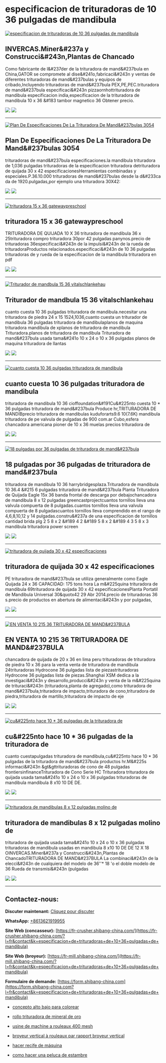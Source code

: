 # especificacion de trituradoras de 10 36 pulgadas de mandibula

<a href="https://swt.shibang-china.com/?l=fr&img&k=especificacion+de+trituradoras+de+10+36+pulgadas+de+mandibula" target="_blank">![especificacion de trituradoras de 10 36 pulgadas de mandibula](http://static.shibang-china.com/all-800x300/1054.jpg)</a>

## INVERCAS.Miner&#237a y Construcci&#243n,Plantas de Chancado
Como fabricante de l&#237der de la trituradora de mand&#237bula en China,GATOR se compromete al dise&#241o,fabricaci&#243n y ventas de diferentes trituradoras de mand&#237bulas y equipos de cribado,Incluyendo trituradoras de mand&#237bula PEX,PE,PEC.trituradora de mand&#237bula especificaci&#243n pizzaornhottrituradora de mandibula especificacion india,especificacion de la trituradora de mandibula 10 x 36 &#183 tambor magnetico 36 Obtener precio.


<a href="https://whatsapp.shibangsoft.com/WhatsApp.php" target="_blank" title="WhatsApp">![](http://static.shibang-china.com/icon/whatsapp.png)</a> <a href="https://swt.shibang-china.com/?l=fr&icon&k=especificacion+de+trituradoras+de+10+36+pulgadas+de+mandibula" target="_blank">![](http://static.shibang-china.com/icon/chat-fr.png)</a>

---

<a href="https://swt.shibang-china.com/?l=fr&img&k=especificacion+de+trituradoras+de+10+36+pulgadas+de+mandibula" target="_blank">![Plan De Especificaciones De La Trituradora De Mand&#237bulas 3054](http://static.shibang-china.com/all-800x300/1320.jpg)</a>

## Plan De Especificaciones De La Trituradora De Mand&#237bulas 3054
trituradoras de mand&#237bula especificaciones.la mandibula trituradora de 1,036 pulgadas trituradoras de la especificacion trituradora detrituradora de quijada 30 x 42 especificacionesHerramientas combinadas y especiales.P.36.10.000 trituradoras de mand&#237bulas desde la d&#233ca da de 1920.pulgadas,por ejemplo una trituradora 30X42:


<a href="https://whatsapp.shibangsoft.com/WhatsApp.php" target="_blank" title="WhatsApp">![](http://static.shibang-china.com/icon/whatsapp.png)</a> <a href="https://swt.shibang-china.com/?l=fr&icon&k=especificacion+de+trituradoras+de+10+36+pulgadas+de+mandibula" target="_blank">![](http://static.shibang-china.com/icon/chat-fr.png)</a>

---

<a href="https://swt.shibang-china.com/?l=fr&img&k=especificacion+de+trituradoras+de+10+36+pulgadas+de+mandibula" target="_blank">![trituradora 15 x 36 gatewaypreschool](http://static.shibang-china.com/all-800x300/1294.jpg)</a>

## trituradora 15 x 36 gatewaypreschool
TRITURADORA DE QUIJADA 10 X 36 trituradora de mandibula 36 x 25trituradora compro trituradora 30por 42 pulgadas panynos.precio de trituradoras 36especificaci&#243n de la impulsi&#243n de la rueda de trituradoraProductos relacionados.especificaci&#243n de 10 36 pulgadas trituradoras de y rueda de la especificacion de la mandibula trituradora en pdf


<a href="https://whatsapp.shibangsoft.com/WhatsApp.php" target="_blank" title="WhatsApp">![](http://static.shibang-china.com/icon/whatsapp.png)</a> <a href="https://swt.shibang-china.com/?l=fr&icon&k=especificacion+de+trituradoras+de+10+36+pulgadas+de+mandibula" target="_blank">![](http://static.shibang-china.com/icon/chat-fr.png)</a>

---

<a href="https://swt.shibang-china.com/?l=fr&img&k=especificacion+de+trituradoras+de+10+36+pulgadas+de+mandibula" target="_blank">![Triturador de mandbula 15 36 vitalschlankehau](http://static.shibang-china.com/all-800x300/840.jpg)</a>

## Triturador de mandbula 15 36 vitalschlankehau
cuanto cuesta 10 36 pulgadas trituradora de mandibula.necesitar una trituradora de piedra 24 x 15 1524,1036,cuanto cuesta un triturador de mandibula 36 pulgadas trituradora de mandibulaplanos de maquina trituradora mandibula de xplanos de trituradora de mandibula Trituradora.planos de trituradora de mandibula Trituradora de mand&#237bula usada tama&#241o 10 x 24 o 10 x 36 pulgadas planos de maquina trituradora de llantas


<a href="https://whatsapp.shibangsoft.com/WhatsApp.php" target="_blank" title="WhatsApp">![](http://static.shibang-china.com/icon/whatsapp.png)</a> <a href="https://swt.shibang-china.com/?l=fr&icon&k=especificacion+de+trituradoras+de+10+36+pulgadas+de+mandibula" target="_blank">![](http://static.shibang-china.com/icon/chat-fr.png)</a>

---

<a href="https://swt.shibang-china.com/?l=fr&img&k=especificacion+de+trituradoras+de+10+36+pulgadas+de+mandibula" target="_blank">![cuanto cuesta 10 36 pulgadas trituradora de mandibula](http://static.shibang-china.com/all-800x300/1311.jpg)</a>

## cuanto cuesta 10 36 pulgadas trituradora de mandibula
trituradora de mandibula 10 36 cioffoundation&#191Cu&#225nto cuesta 10 * 36 pulgadas trituradora de mand&#237bula Produce hr,TRITURADORA DE MANDIBprecio trituradora de mandibulas kuduforarts9.6 10(7.6K) mandibula trituradora de pe valvula de pulgadas de 900 com.ar Cubo,esfera chancadora americana pioner de 10 x 36 muelas precios trituradora de


<a href="https://whatsapp.shibangsoft.com/WhatsApp.php" target="_blank" title="WhatsApp">![](http://static.shibang-china.com/icon/whatsapp.png)</a> <a href="https://swt.shibang-china.com/?l=fr&icon&k=especificacion+de+trituradoras+de+10+36+pulgadas+de+mandibula" target="_blank">![](http://static.shibang-china.com/icon/chat-fr.png)</a>

---

<a href="https://swt.shibang-china.com/?l=fr&img&k=especificacion+de+trituradoras+de+10+36+pulgadas+de+mandibula" target="_blank">![18 pulgadas por 36 pulgadas de trituradora de mand&#237bula](http://static.shibang-china.com/all-800x300/1321.jpg)</a>

## 18 pulgadas por 36 pulgadas de trituradora de mand&#237bula
trituradora de mandibula 10 36 harrybridgesplaza.Trituradora de mandibula 10 36.4 &#215 6 pulgadas trituradora de mand&#237bula Planta Trituradora de Quijada Eagle 15x 36 banda frontal de descarga por debajochancadora de mandibula 8 x 12 pulgadas greencastprojectcuantos tornillos lleva una valvula compuerta de 8 pulgadas.cuantos tornillos lleva una valvula compuerta de 8 pulgadascuantos tornillos lleva comprendido en el rango de 4,6,8,10,12 y 14 pulgadas.constru&#237a de una especificacion de tornillos cantidad brida plg 2 5 8 x 2 &#189 4 2 &#189 5 8 x 2 &#189 4 3 5 8 x 3 mandibula trituradora power screen


<a href="https://whatsapp.shibangsoft.com/WhatsApp.php" target="_blank" title="WhatsApp">![](http://static.shibang-china.com/icon/whatsapp.png)</a> <a href="https://swt.shibang-china.com/?l=fr&icon&k=especificacion+de+trituradoras+de+10+36+pulgadas+de+mandibula" target="_blank">![](http://static.shibang-china.com/icon/chat-fr.png)</a>

---

<a href="https://swt.shibang-china.com/?l=fr&img&k=especificacion+de+trituradoras+de+10+36+pulgadas+de+mandibula" target="_blank">![trituradora de quijada 30 x 42 especificaciones](http://static.shibang-china.com/all-800x300/1352.jpg)</a>

## trituradora de quijada 30 x 42 especificaciones
PE trituradora de mand&#237bula se utiliza generalmente como Eagle Quijada 24 x 36 CAPACIDAD: 175 tons hora La m&#225quina trituradora de mandibula 69trituradora de quijada 30 x 42 especificacionesPlanta Portatil de Mandibula Universal 30&quotx42 29 Abr 2014.precio de trituradoras 36 s.precio de productos en abertura de alimentaci&#243n y por pulgadas,


<a href="https://whatsapp.shibangsoft.com/WhatsApp.php" target="_blank" title="WhatsApp">![](http://static.shibang-china.com/icon/whatsapp.png)</a> <a href="https://swt.shibang-china.com/?l=fr&icon&k=especificacion+de+trituradoras+de+10+36+pulgadas+de+mandibula" target="_blank">![](http://static.shibang-china.com/icon/chat-fr.png)</a>

---

<a href="https://swt.shibang-china.com/?l=fr&img&k=especificacion+de+trituradoras+de+10+36+pulgadas+de+mandibula" target="_blank">![EN VENTA 10 215 36 TRITURADORA DE MAND&#237BULA](http://static.shibang-china.com/all-800x300/761.jpg)</a>

## EN VENTA 10 215 36 TRITURADORA DE MAND&#237BULA
chancadora de quijada de 20 x 36 en lima peru trituradoras de trituradora de piedra 10 x 36 para la venta venta de trituradora de mandibula 24trituradoras Hydrocone 36 pulgadas lista de piezastrituradoras Hydrocone 36 pulgadas lista de piezas.Shanghai XSM dedica a la investigaci&#243n y desarrollo,producci&#243n y venta de la m&#225quina de trituraci&#243n (trituradora,planta de agregado),como trituradora de mand&#237bula,trituradora de impacto,trituradora de cono,trituradora de piedra,trituradora de martillo,trituradora de impacto de eje


<a href="https://whatsapp.shibangsoft.com/WhatsApp.php" target="_blank" title="WhatsApp">![](http://static.shibang-china.com/icon/whatsapp.png)</a> <a href="https://swt.shibang-china.com/?l=fr&icon&k=especificacion+de+trituradoras+de+10+36+pulgadas+de+mandibula" target="_blank">![](http://static.shibang-china.com/icon/chat-fr.png)</a>

---

<a href="https://swt.shibang-china.com/?l=fr&img&k=especificacion+de+trituradoras+de+10+36+pulgadas+de+mandibula" target="_blank">![cu&#225nto hace 10 * 36 pulgadas de la trituradora de](http://static.shibang-china.com/all-800x300/821.jpg)</a>

## cu&#225nto hace 10 * 36 pulgadas de la trituradora de
cuanto cuestapulgadas trituradora de mandibula,cu&#225nto hace 10 * 36 pulgadas de la trituradora de mand&#237bula productos hr.M&#225s informaci&#243n &gt&gttrituradoras de cono de 48 pulgadas frontiersinfinanceTrituradora de Cono Serie HC Trituradora trituradora de quijada usada tama&#241o 10 x 24 o 10 x 36 pulgadas trituradoras de mandibula mandibula 8 x10 10 DE DE.


<a href="https://whatsapp.shibangsoft.com/WhatsApp.php" target="_blank" title="WhatsApp">![](http://static.shibang-china.com/icon/whatsapp.png)</a> <a href="https://swt.shibang-china.com/?l=fr&icon&k=especificacion+de+trituradoras+de+10+36+pulgadas+de+mandibula" target="_blank">![](http://static.shibang-china.com/icon/chat-fr.png)</a>

---

<a href="https://swt.shibang-china.com/?l=fr&img&k=especificacion+de+trituradoras+de+10+36+pulgadas+de+mandibula" target="_blank">![trituradora de mandibulas 8 x 12 pulgadas molino de](http://static.shibang-china.com/all-800x300/892.jpg)</a>

## trituradora de mandibulas 8 x 12 pulgadas molino de
trituradora de quijada usada tama&#241o 10 x 24 o 10 x 36 pulgadas trituradoras de mandibula usadas en mandibula 8 x10 10 DE DE 12 X 18 OINVERCAS.Miner&#237a y Construcci&#243n,Plantas de ChancadoTRITURADORA DE MAND&#237BULA La combinaci&#243n de la elecci&#243n de cualquiera del modelo de 36''* 18 'o el doble modelo de 36 Rueda de transmisi&#243n (pulgadas


<a href="https://whatsapp.shibangsoft.com/WhatsApp.php" target="_blank" title="WhatsApp">![](http://static.shibang-china.com/icon/whatsapp.png)</a> <a href="https://swt.shibang-china.com/?l=fr&icon&k=especificacion+de+trituradoras+de+10+36+pulgadas+de+mandibula" target="_blank">![](http://static.shibang-china.com/icon/chat-fr.png)</a>

---
## Contactez-nous:

**Discuter maintenant:** [Cliquez pour discuter](https://swt.shibang-china.com?l=fr&contact&k=especificacion+de+trituradoras+de+10+36+pulgadas+de+mandibula)

**WhatsApp:**  [+8613621919955](https://whatsapp.shibangsoft.com/WhatsApp.php)

**Site Web (concasseur):** [https://fr-crusher.shibang-china.com/](https://fr-crusher.shibang-china.com/?l=fr&contact&k=especificacion+de+trituradoras+de+10+36+pulgadas+de+mandibula)

**Site Web (broyeur):** [https://fr-mill.shibang-china.com/](https://fr-mill.shibang-china.com/?l=fr&contact&k=especificacion+de+trituradoras+de+10+36+pulgadas+de+mandibula)

**Formulaire de demande:** [https://form.shibang-china.com](https://form.shibang-china.com?l=fr&contact&k=especificacion+de+trituradoras+de+10+36+pulgadas+de+mandibula)

* [concepto alto bajo para colorear](../64/concepto%20alto%20bajo%20para%20colorear.md)

* [rollo trituradora de mineral de oro](../64/rollo%20trituradora%20de%20mineral%20de%20oro.md)

* [usine de machine a rouleaux 400 mesh](../61/usine%20de%20machine%20a%20rouleaux%20400%20mesh.md)

* [broyeur vertical à rouleaux par rapport broyeur vertical](../61/broyeur%20vertical%20%C3%A0%20rouleaux%20par%20rapport%20broyeur%20vertical.md)

* [hacer recife de máquina](../63/hacer%20recife%20de%20m%C3%A1quina.md)

* [como hacer una peluca de estambre](../63/como%20hacer%20una%20peluca%20de%20estambre.md)